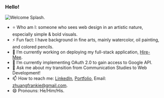 ### Hello! 
![Welcome Splash](https://personal-fhl.s3-us-west-1.amazonaws.com/Frankie+H.+Liu+(1).png).
- :star: Who am I: someone who sees web design in an artistic nature, especially simple & bold visuals.
- ⚡ Fun fact: I have background in fine arts, mainly watercolor, oil painting, and colored pencils.
- 🔭 I’m currently working on deploying my full-stack application, [Hire-Mee](https://github.com/hire-mee/hire-mee).
- 🌱 I’m currently implementing OAuth 2.0 to gain access to Google API.
- 💬 Ask me about my transition from Communication Studies to Web Development!
- 📫 How to reach me: [LinkedIn](https://www.linkedin.com/in/liufrankie/), [Portfolio](frankiehliu.herokuapp.com), Email: zhuangfrankie@gmail.com.
- 😄 Pronouns: He/Him/His.


